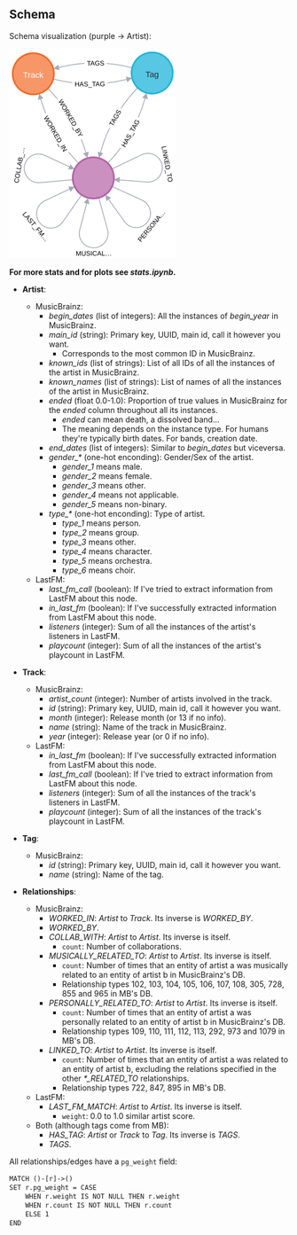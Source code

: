 ## Schema

Schema visualization (purple -> Artist):

![image.png](./img/schema_vis.png)

**For more stats and for plots see *stats.ipynb*.**

- **Artist**:
    - MusicBrainz:
        - *begin_dates* (list of integers): All the instances of *begin_year* in MusicBrainz.
        - *main_id* (string): Primary key, UUID, main id, call it however you want.
            - Corresponds to the most common ID in MusicBrainz.
        - *known_ids* (list of strings): List of all IDs of all the instances of the artist in MusicBrainz.
        - *known_names* (list of strings): List of names of all the instances of the artist in MusicBrainz.
        - *ended* (float 0.0-1.0): Proportion of true values in MusicBrainz for the *ended* column throughout all its instances.
            - *ended* can mean death, a dissolved band...
            - The meaning depends on the instance type. For humans they're typically birth dates. For bands, creation date.
        - *end_dates* (list of integers): Similar to *begin_dates* but viceversa.
        - *gender_\** (one-hot enconding): Gender/Sex of the artist.
            - *gender_1* means male.
            - *gender_2* means female.
            - *gender_3* means other.
            - *gender_4* means not applicable.
            - *gender_5* means non-binary.
        - *type_\** (one-hot enconding): Type of artist.
            - *type_1* means person.
            - *type_2* means group.
            - *type_3* means other.
            - *type_4* means character.
            - *type_5* means orchestra.
            - *type_6* means choir.
    - LastFM:
        - *last_fm_call* (boolean): If I've tried to extract information from LastFM about this node.
        - *in_last_fm* (boolean): If I've successfully extracted information from LastFM about this node.
        - *listeners* (integer): Sum of all the instances of the artist's listeners in LastFM.
        - *playcount* (integer): Sum of all the instances of the artist's playcount in LastFM.

- **Track**:
    - MusicBrainz:
        - *artist_count* (integer): Number of artists involved in the track.
        - *id* (string): Primary key, UUID, main id, call it however you want.
        - *month* (integer): Release month (or 13 if no info).
        - *name* (string): Name of the track in MusicBrainz.
        - *year* (integer): Release year (or 0 if no info).
    - LastFM:
        - *in_last_fm* (boolean): If I've successfully extracted information from LastFM about this node.
        - *last_fm_call* (boolean): If I've tried to extract information from LastFM about this node.
        - *listeners* (integer): Sum of all the instances of the track's listeners in LastFM.
        - *playcount* (integer): Sum of all the instances of the track's playcount in LastFM.

- **Tag**:
    - MusicBrainz:
        - *id* (string): Primary key, UUID, main id, call it however you want.
        - *name* (string): Name of the tag.

- **Relationships**:
    - MusicBrainz:
        - *WORKED_IN*: *Artist* to *Track*. Its inverse is *WORKED_BY*.
        - *WORKED_BY*.
        - *COLLAB_WITH*: *Artist* to *Artist*. Its inverse is itself.
            - `count`: Number of collaborations.
        - *MUSICALLY_RELATED_TO*: *Artist* to *Artist*. Its inverse is itself.
            - `count`: Number of times that an entity of artist a was musically related to an entity of artist b in MusicBrainz's DB.
            - Relationship types 102, 103, 104, 105, 106, 107, 108, 305, 728, 855 and 965 in MB's DB.
        - *PERSONALLY_RELATED_TO*: *Artist* to *Artist*. Its inverse is itself.
            - `count`: Number of times that an entity of artist a was personally related to an entity of artist b in MusicBrainz's DB.
            - Relationship types 109, 110, 111, 112, 113, 292, 973 and 1079 in MB's DB.
        - *LINKED_TO*: *Artist* to *Artist*. Its inverse is itself.
            - `count`: Number of times that an entity of artist a was related to an entity of artist b, excluding the relations specified in the other *\*_RELATED_TO* relationships.
            - Relationship types 722, 847, 895 in MB's DB.
    - LastFM:
        - *LAST_FM_MATCH*: *Artist* to *Artist*. Its inverse is itself.
            - `weight`: 0.0 to 1.0 similar artist score.
    - Both (although tags come from MB):
        - *HAS_TAG*: *Artist* or *Track* to *Tag*. Its inverse is *TAGS*.
        - *TAGS*.

All relationships/edges have a `pg_weight` field:

```cypher
MATCH ()-[r]->()
SET r.pg_weight = CASE
    WHEN r.weight IS NOT NULL THEN r.weight
    WHEN r.count IS NOT NULL THEN r.count
    ELSE 1
END
```
